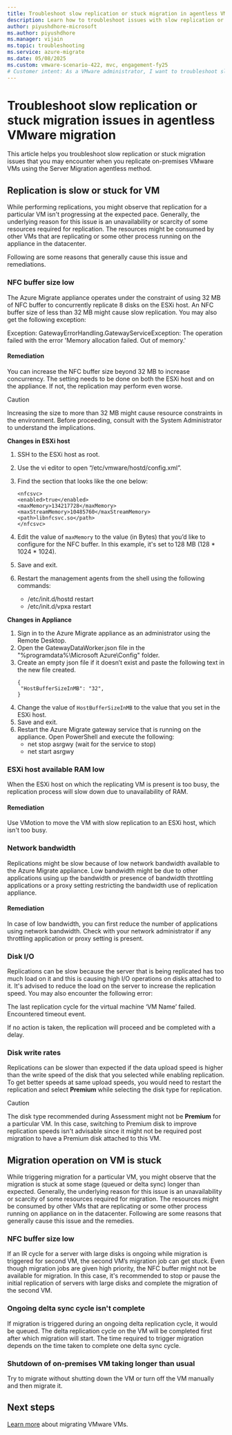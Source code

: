 ```yaml
---
title: Troubleshoot slow replication or stuck migration in agentless VMware migration
description: Learn how to troubleshoot issues with slow replication or stuck migration for VMware.
author: piyushdhore-microsoft
ms.author: piyushdhore
ms.manager: vijain
ms.topic: troubleshooting
ms.service: azure-migrate
ms.date: 05/08/2025
ms.custom: vmware-scenario-422, mvc, engagement-fy25
# Customer intent: As a VMware administrator, I want to troubleshoot slow replication or stuck migration, so that I can ensure efficient and timely replication of virtual machines during the migration process.
---
```


# Troubleshoot slow replication or stuck migration issues in agentless VMware migration 

This article helps you troubleshoot slow replication or stuck migration issues that you may encounter when you replicate on-premises VMware VMs using the Server Migration agentless method.



## Replication is slow or stuck for VM 

While performing replications, you might observe that replication for a particular VM isn't progressing at the expected pace. Generally, the underlying reason for this issue is an unavailability or scarcity of some resources required for replication. The resources might be consumed by other VMs that are replicating or some other process running on the appliance in the datacenter. 

Following are some reasons that generally cause this issue and remediations. 

### NFC buffer size low 

The Azure Migrate appliance operates under the constraint of using 32 MB of NFC buffer to concurrently replicate 8 disks on the ESXi host. An NFC buffer size of less than 32 MB might cause slow replication. 
You may also get the following exception:  

Exception: GatewayErrorHandling.GatewayServiceException: The operation failed with the error 'Memory allocation failed. Out of memory.'  

#### Remediation

You can increase the NFC buffer size beyond 32 MB to increase concurrency. The setting needs to be done on both the ESXi host and on the appliance. If not, the replication may perform even worse. 

> [!Caution]
> Increasing the size to more than 32 MB might cause resource constraints in the environment. Before proceeding, consult with the System Administrator to understand the implications. 

**Changes in ESXi host** 

1. SSH to the ESXi host as root. 
2. Use the vi editor to open “/etc/vmware/hostd/config.xml”. 
3. Find the section that looks like the one below:

   ```
   <nfcsvc> 
   <enabled>true</enabled> 
   <maxMemory>134217728</maxMemory> 
   <maxStreamMemory>10485760</maxStreamMemory> 
   <path>libnfcsvc.so</path> 
   </nfcsvc> 
   ```
4. Edit the value of `maxMemory` to the value (in Bytes) that you’d like to configure for the NFC buffer. In this example, it's set to 128 MB (128 * 1024 * 1024). 
5. Save and exit. 
6. Restart the management agents from the shell using the following commands: 
   - /etc/init.d/hostd restart 
   - /etc/init.d/vpxa restart 

**Changes in Appliance**  

1. Sign in to the Azure Migrate appliance as an administrator using the Remote Desktop.
2. Open the GatewayDataWorker.json file in the "%programdata%\Microsoft Azure\Config" folder.  
3. Create an empty json file if it doesn’t exist and paste the following text in the new file created. 
   ```
   { 
    "HostBufferSizeInMB": "32", 
   } 
   ```
4. Change the value of `HostBufferSizeInMB` to the value that you set in the ESXi host. 
5. Save and exit. 
6. Restart the Azure Migrate gateway service that is running on the appliance. Open PowerShell and execute the following:
   - net stop asrgwy (wait for the service to stop) 
   - net start asrgwy  

 
### ESXi host available RAM low 

When the ESXi host on which the replicating VM is present is too busy, the replication process will slow down due to unavailability of RAM. 

#### Remediation

Use VMotion to move the VM with slow replication to an ESXi host, which isn't too busy. 

### Network bandwidth  

Replications might be slow because of low network bandwidth available to the Azure Migrate appliance. Low bandwidth might be due to other applications using up the bandwidth or presence of bandwidth throttling applications or a proxy setting restricting the bandwidth use of replication appliance.  

#### Remediation

In case of low bandwidth, you can first reduce the number of applications using network bandwidth. Check with your network administrator if any throttling application or proxy setting is present. 

### Disk I/O 

Replications can be slow because the server that is being replicated has too much load on it and this is causing high I/O operations on disks attached to it. It's advised to reduce the load on the server to increase the replication speed. You may also encounter the following error: 

The last replication cycle for the virtual machine ‘VM Name’ failed. Encountered timeout event. 

If no action is taken, the replication will proceed and be completed with a delay. 

### Disk write rates 

Replications can be slower than expected if the data upload speed is higher than the write speed of the disk that you selected while enabling replication. To get better speeds at same upload speeds, you would need to restart the replication and select **Premium** while selecting the disk type for replication.  

> [!Caution]
> The disk type recommended during Assessment might not be **Premium** for a particular VM. In this case, switching to Premium disk to improve replication speeds isn't advisable since it might not be required post migration to have a Premium disk attached to this VM. 


## Migration operation on VM is stuck 

While triggering migration for a particular VM, you might observe that the migration is stuck at some stage (queued or delta sync) longer than expected. Generally, the underlying reason for this issue is an unavailability or scarcity of some resources required for migration. The resources might be consumed by other VMs that are replicating or some other process running on appliance on in the datacenter. Following are some reasons that generally cause this issue and the remedies. 

### NFC buffer size low 

If an IR cycle for a server with large disks is ongoing while migration is triggered for second VM, the second VM’s migration job can get stuck. Even though migration jobs are given high priority, the NFC buffer might not be available for migration. In this case, it's recommended to stop or pause the initial replication of servers with large disks and complete the migration of the second VM. 

### Ongoing delta sync cycle isn't complete 

If migration is triggered during an ongoing delta replication cycle, it would be queued. The delta replication cycle on the VM will be completed first after which migration will start. The time required to trigger migration depends on the time taken to complete one delta sync cycle. 

### Shutdown of on-premises VM taking longer than usual

Try to migrate without shutting down the VM or turn off the VM manually and then migrate it. 

## Next steps
[Learn more](tutorial-migrate-vmware.md) about migrating VMware VMs.

